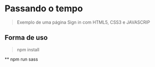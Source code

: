 # Passando o tempo

> Exemplo de uma página Sign in com HTML5, CSS3 e JAVASCRIP

## Forma de uso

> npm install

** npm run sass